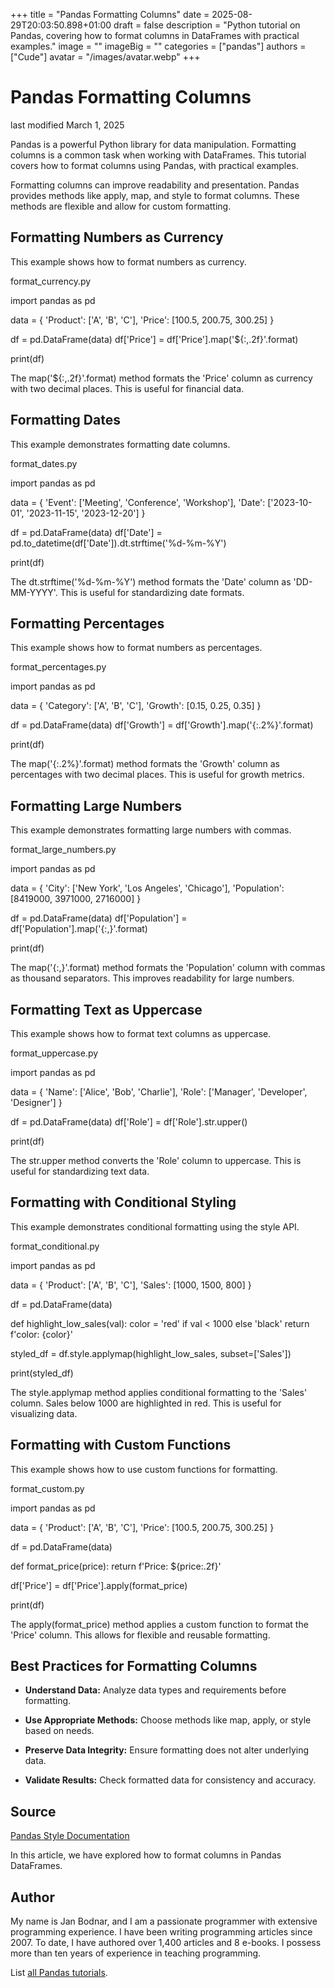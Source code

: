 +++
title = "Pandas Formatting Columns"
date = 2025-08-29T20:03:50.898+01:00
draft = false
description = "Python tutorial on Pandas, covering how to format columns in DataFrames with practical examples."
image = ""
imageBig = ""
categories = ["pandas"]
authors = ["Cude"]
avatar = "/images/avatar.webp"
+++

# Pandas Formatting Columns

last modified March 1, 2025

Pandas is a powerful Python library for data manipulation. Formatting columns is
a common task when working with DataFrames. This tutorial covers how to format
columns using Pandas, with practical examples.

Formatting columns can improve readability and presentation. Pandas provides
methods like apply, map, and style to
format columns. These methods are flexible and allow for custom formatting.

## Formatting Numbers as Currency

This example shows how to format numbers as currency.

format_currency.py
  

import pandas as pd

data = {
    'Product': ['A', 'B', 'C'],
    'Price': [100.5, 200.75, 300.25]
}

df = pd.DataFrame(data)
df['Price'] = df['Price'].map('${:,.2f}'.format)

print(df)

The map('${:,.2f}'.format) method formats the 'Price' column as
currency with two decimal places. This is useful for financial data.

## Formatting Dates

This example demonstrates formatting date columns.

format_dates.py
  

import pandas as pd

data = {
    'Event': ['Meeting', 'Conference', 'Workshop'],
    'Date': ['2023-10-01', '2023-11-15', '2023-12-20']
}

df = pd.DataFrame(data)
df['Date'] = pd.to_datetime(df['Date']).dt.strftime('%d-%m-%Y')

print(df)

The dt.strftime('%d-%m-%Y') method formats the 'Date' column as
'DD-MM-YYYY'. This is useful for standardizing date formats.

## Formatting Percentages

This example shows how to format numbers as percentages.

format_percentages.py
  

import pandas as pd

data = {
    'Category': ['A', 'B', 'C'],
    'Growth': [0.15, 0.25, 0.35]
}

df = pd.DataFrame(data)
df['Growth'] = df['Growth'].map('{:.2%}'.format)

print(df)

The map('{:.2%}'.format) method formats the 'Growth' column as
percentages with two decimal places. This is useful for growth metrics.

## Formatting Large Numbers

This example demonstrates formatting large numbers with commas.

format_large_numbers.py
  

import pandas as pd

data = {
    'City': ['New York', 'Los Angeles', 'Chicago'],
    'Population': [8419000, 3971000, 2716000]
}

df = pd.DataFrame(data)
df['Population'] = df['Population'].map('{:,}'.format)

print(df)

The map('{:,}'.format) method formats the 'Population' column with
commas as thousand separators. This improves readability for large numbers.

## Formatting Text as Uppercase

This example shows how to format text columns as uppercase.

format_uppercase.py
  

import pandas as pd

data = {
    'Name': ['Alice', 'Bob', 'Charlie'],
    'Role': ['Manager', 'Developer', 'Designer']
}

df = pd.DataFrame(data)
df['Role'] = df['Role'].str.upper()

print(df)

The str.upper method converts the 'Role' column to uppercase. This
is useful for standardizing text data.

## Formatting with Conditional Styling

This example demonstrates conditional formatting using the style API.

format_conditional.py
  

import pandas as pd

data = {
    'Product': ['A', 'B', 'C'],
    'Sales': [1000, 1500, 800]
}

df = pd.DataFrame(data)

def highlight_low_sales(val):
    color = 'red' if val &lt; 1000 else 'black'
    return f'color: {color}'

styled_df = df.style.applymap(highlight_low_sales, subset=['Sales'])

print(styled_df)

The style.applymap method applies conditional formatting to the
'Sales' column. Sales below 1000 are highlighted in red. This is useful for
visualizing data.

## Formatting with Custom Functions

This example shows how to use custom functions for formatting.

format_custom.py
  

import pandas as pd

data = {
    'Product': ['A', 'B', 'C'],
    'Price': [100.5, 200.75, 300.25]
}

df = pd.DataFrame(data)

def format_price(price):
    return f'Price: ${price:.2f}'

df['Price'] = df['Price'].apply(format_price)

print(df)

The apply(format_price) method applies a custom function to format
the 'Price' column. This allows for flexible and reusable formatting.

## Best Practices for Formatting Columns

- **Understand Data:** Analyze data types and requirements before formatting.

- **Use Appropriate Methods:** Choose methods like map, apply, or style based on needs.

- **Preserve Data Integrity:** Ensure formatting does not alter underlying data.

- **Validate Results:** Check formatted data for consistency and accuracy.

## Source

[Pandas Style Documentation](https://pandas.pydata.org/pandas-docs/stable/reference/api/pandas.DataFrame.style.html)

In this article, we have explored how to format columns in Pandas DataFrames.

## Author

My name is Jan Bodnar, and I am a passionate programmer with extensive
programming experience. I have been writing programming articles since 2007.
To date, I have authored over 1,400 articles and 8 e-books. I possess more
than ten years of experience in teaching programming.

List [all Pandas tutorials](/all/#pandas).